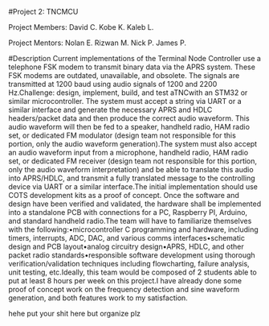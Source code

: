 #Project 2: TNCMCU

Project Members: 
David C.
Kobe K.
Kaleb L.

Project Mentors: 
Nolan E.
Rizwan M.
Nick P.
James P.

#Description
Current  implementations  of  the  Terminal  Node  Controller  use  a  telephone  FSK modem  to  transmit binary  data  via  the  APRS  system.  These  FSK  modems  are outdated,  unavailable,  and  obsolete.  The  signals  are  transmitted  at  1200  baud using audio signals of 1200 and 2200 Hz.Challenge:  design,  implement,  build,  and  test  aTNCwith  an  STM32  or  similar microcontroller. The system must accept a string via UART or a similar interface and  generate  the  necessary  APRS  and  HDLC  headers/packet  data  and  then produce the correct audio waveform. This audio waveform will then be fed to a speaker,  handheld  radio,  HAM  radio  set,  or  dedicated  FM  modulator  (design team not responsible for this portion, only the audio waveform generation).The  system  must  also  accept  an  audio  waveform  input  from  a  microphone, handheld  radio,  HAM  radio  set,  or  dedicated  FM  receiver  (design  team  not responsible for this portion, only the audio waveform interpretation) and be able to translate this audio into APRS/HDLC, and transmit a fully translated message to the controlling device via UART or a similar interface.The  initial  implementation  should  use  COTS  development  kits  as  a  proof  of concept.  Once  the  software  and  design  have  been  verified  and  validated,  the hardware shall be implemented into a standalone PCB with connections for a PC, Raspberry PI, Arduino, and standard handheld radio.The team will have to familiarize themselves with the following:•microcontroller    C    programming    and    hardware,    including    timers, interrupts, ADC, DAC, and various comms interfaces•schematic design and PCB layout•analog circuitry design•APRS, HDLC, and other packet radio standards•responsible  software  development  using  thorough  verification/validation techniques including flowcharting, failure analysis, unit testing, etc.Ideally, this team would be composed of 2 students able to put at least 8 hours per week on this project.I have already done some proof of concept work on the frequency detection and sine waveform generation, and both features work to my satisfaction.


hehe put your shit here but organize plz